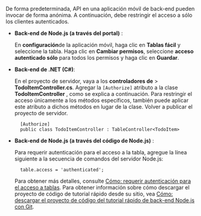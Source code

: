 
De forma predeterminada, API en una aplicación móvil de back-end pueden invocar de forma anónima. A continuación, debe restringir el acceso a sólo los clientes autenticados.  

+ **Back-end de Node.js (a través del portal)** :  
    
    En **configuración**de la aplicación móvil, haga clic en **Tablas fácil** y seleccione la tabla. Haga clic en **Cambiar permisos**, seleccione **acceso autenticado sólo** para todos los permisos y haga clic en **Guardar**. 

+ **Back-end de .NET (C#)**:  

    En el proyecto de servidor, vaya a los **controladores de** > **TodoItemController.cs**. Agregar la `[Authorize]` atributo a la clase **TodoItemController** , como se explica a continuación. Para restringir el acceso únicamente a los métodos específicos, también puede aplicar este atributo a dichos métodos en lugar de la clase. Volver a publicar el proyecto de servidor.


        [Authorize]
        public class TodoItemController : TableController<TodoItem>

+ **Back-end de Node.js (a través del código de Node.js)** :  
    
    Para requerir autenticación para el acceso a la tabla, agregue la línea siguiente a la secuencia de comandos del servidor Node.js:


        table.access = 'authenticated';

    Para obtener más detalles, consulte [Cómo: requerir autenticación para el acceso a tablas](../articles/app-service-mobile/app-service-mobile-node-backend-how-to-use-server-sdk.md#howto-tables-auth). Para obtener información sobre cómo descargar el proyecto de código de tutorial rápido desde su sitio, vea [Cómo: descargar el proyecto de código del tutorial rápido de back-end Node.js con Git](../articles/app-service-mobile/app-service-mobile-node-backend-how-to-use-server-sdk.md#download-quickstart).

